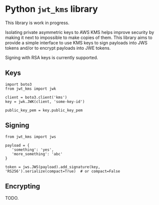 # Python `jwt_kms` library

This library is work in progress.

Isolating private asymmetric keys to AWS KMS helps improve security by 
making it next to impossible to make copies of them. This library aims to 
provide a simple interface to use KMS keys to sign payloads into JWS tokens 
and/or to encrypt payloads into JWE tokens.

Signing with RSA keys is currently supported.

## Keys

```
import boto3
from jwt_kms import jwk

client = boto3.client('kms')
key = jwk.JWK(client, 'some-key-id')

public_key_pem = key.public_key_pem
```

## Signing

```
from jwt_kms import jws

payload = {
   'something': 'yes',
   'more_something': 'abc'
}

token = jws.JWS(payload).add_signature(key, 'RS256').serialize(compact=True)  # or compact=False
```

## Encrypting

TODO.
